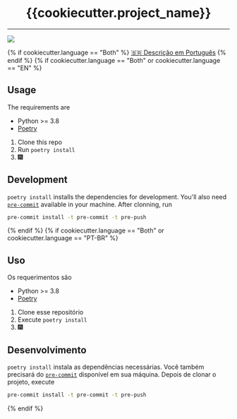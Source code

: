 <h1 align="center">{{cookiecutter.project_name}}</h1>

---

[![](https://img.shields.io/badge/fbidu's%20cookiecutter-gray?style=for-the-badge&logo=cookiecutter)](https://github.com/fbidu/cookie-py)
<!-- Insert an image/gif/code snippet of the working project -->

{% if cookiecutter.language == "Both" %}
[🇧🇷 Descrição em Português](#uso)
{% endif %}
{% if cookiecutter.language == "Both" or cookiecutter.language == "EN" %}
## Usage

The requirements are

- Python >= 3.8
- [Poetry](https://python-poetry.org/docs/#installation)

1. Clone this repo
2. Run `poetry install`
3. 🎆

## Development

`poetry install` installs the dependencies for development. You'll also need
[`pre-commit`](https://pre-commit.com/) available in your machine. After clonning,
run

```sh
pre-commit install -t pre-commit -t pre-push
```
{% endif %}
{% if cookiecutter.language == "Both" or cookiecutter.language == "PT-BR" %}
## Uso

Os requerimentos são

- Python >= 3.8
- [Poetry](https://python-poetry.org/docs/#installation)

1. Clone esse repositório
2. Execute `poetry install`
3. 🎆

## Desenvolvimento

`poetry install` instala as dependências necessárias. Você também precisará do
[`pre-commit`](https://pre-commit.com/) disponível em sua máquina. Depois de
clonar o projeto, execute

```sh
pre-commit install -t pre-commit -t pre-push
```
{% endif %}